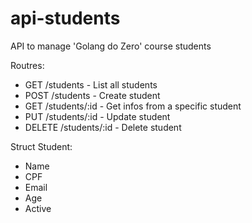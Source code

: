 # api-students
API to manage 'Golang do Zero' course students

Routres:
- GET /students - List all students
- POST /students - Create student
- GET /students/:id - Get infos from a specific student
- PUT /students/:id - Update student
- DELETE /students/:id - Delete student

Struct Student:
- Name
- CPF
- Email
- Age
- Active